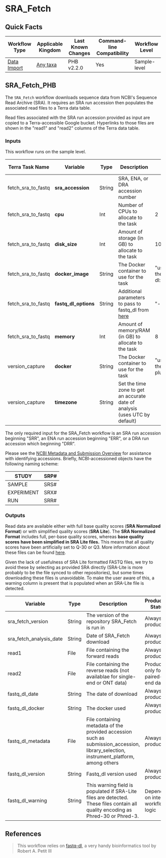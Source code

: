 # SRA_Fetch

## Quick Facts

| **Workflow Type** | **Applicable Kingdom** | **Last Known Changes** | **Command-line Compatibility** | **Workflow Level** |
|---|---|---|---|---|
| [Data Import](../../workflows_overview/workflows_type.md/#data-import) | [Any taxa](../../workflows_overview/workflows_kingdom.md/#any-taxa) | PHB v2.2.0 | Yes | Sample-level |

## SRA_Fetch_PHB

The `SRA_Fetch` workflow downloads sequence data from NCBI's Sequence Read Archive (SRA). It requires an SRA run accession then populates the associated read files to a Terra data table.

Read files associated with the SRA run accession provided as input are copied to a Terra-accessible Google bucket. Hyperlinks to those files are shown in the "read1" and "read2" columns of the Terra data table.

### Inputs

This workflow runs on the sample level.

<div class="searchable-table" markdown="1">

| **Terra Task Name** | **Variable** | **Type** | **Description** | **Default Value** | **Terra Status** |
|---|---|---|---|---|---|
| fetch_sra_to_fastq | **sra_accession** | String | SRA, ENA, or DRA accession number | | Required |
| fetch_sra_to_fastq | **cpu** | Int | Number of CPUs to allocate to the task | 2 | Optional |
| fetch_sra_to_fastq | **disk_size** | Int | Amount of storage (in GB) to allocate to the task | 100 | Optional |
| fetch_sra_to_fastq | **docker_image** | String | The Docker container to use for the task | "us-docker.pkg.dev/general-theiagen/biocontainers/fastq-dl:2.0.4--pyhdfd78af_0" | Optional |
| fetch_sra_to_fastq | **fastq_dl_options** | String | Additional parameters to pass to fastq_dl from [here](https://github.com/rpetit3/fastq-dl?tab=readme-ov-file#usage) | "--provider sra" | Optional |
| fetch_sra_to_fastq | **memory** | Int | Amount of memory/RAM (in GB) to allocate to the task | 8 | Optional |
| version_capture | **docker** | String | The Docker container to use for the task | "us-docker.pkg.dev/general-theiagen/theiagen/alpine-plus-bash:3.20.0" | Optional |
| version_capture | **timezone** | String | Set the time zone to get an accurate date of analysis (uses UTC by default) | | Optional |

</div>

The only required input for the SRA_Fetch workflow is an SRA run accession beginning "SRR", an ENA run accession beginning "ERR", or a DRA run accession which beginning "DRR".

Please see the [NCBI Metadata and Submission Overview](https://www.ncbi.nlm.nih.gov/sra/docs/submitmeta/) for assistance with identifying accessions. Briefly, NCBI-accessioned objects have the following naming scheme:

| STUDY | SRP# |
| --- | --- |
| SAMPLE | SRS# |
| EXPERIMENT | SRX# |
| RUN  | SRR# |

### Outputs

Read data are available either with full base quality scores (**SRA Normalized Format**) or with simplified quality scores (**SRA Lite**). The **SRA Normalized Format** includes full, per-base quality scores, whereas **base quality scores** **have been simplified in SRA Lite files.** This means that all quality scores have been artificially set to Q-30 or Q3. More information about these files can be found [here](https://www.ncbi.nlm.nih.gov/sra/docs/sra-data-formats/).

Given the lack of usefulness of SRA Lite formatted FASTQ files, we try to avoid these by selecting as provided SRA directly (SRA-Lite is more probably to be the file synced to other repositories), but some times downloading these files is unavoidable. To make the user aware of this, a warning column is present that is populated when an SRA-Lite file is detected.

<div class="searchable-table" markdown="1">

| **Variable** | **Type** | **Description** | **Production Status** |
|---|---|---|---|
| sra_fetch_version | String | The version of the repository SRA_Fetch is run in | Always produced |
| sra_fetch_analysis_date | String | Date of SRA_Fetch download | Always produced |
| read1 | File | File containing the forward reads | Always produced |
| read2 | File | File containing the reverse reads (not availablae for single-end or ONT data) | Produced only for paired-end data |
| fastq_dl_date | String | The date of download | Always produced |
| fastq_dl_docker | String | The docker used | Always produced |
| fastq_dl_metadata | File | File containing metadata of the provided accession such as submission_accession, library_selection, instrument_platform, among others | Always produced |
| fastq_dl_version | String | Fastq_dl version used | Always produced |
| fastq_dl_warning | String |  This warning field is populated if SRA-Lite files are detected. These files contain all quality encoding as Phred-30 or Phred-3. | Depends on internal workflow logic |

</div>

## References

> This workflow relies on [fastq-dl](https://github.com/rpetit3/fastq-dl), a very handy bioinformatics tool by Robert A. Petit III
